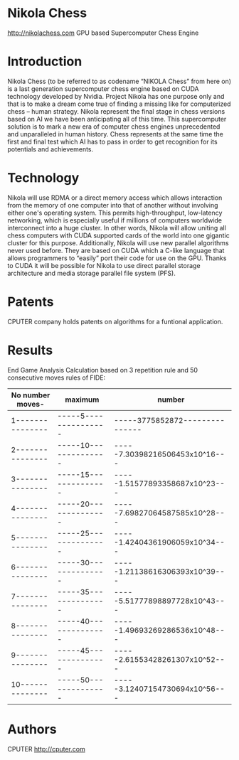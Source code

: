 Nikola Chess
============

http://nikolachess.com  GPU based Supercomputer Chess Engine


Introduction
============

Nikola Chess (to be referred to as codename “NIKOLA Chess” from here on) is a last generation supercomputer chess engine based on CUDA technology developed by Nvidia. Project Nikola has one purpose only and that is to make a dream come true of finding a missing like for computerized chess – human strategy. Nikola represent the final stage in chess versions based on AI we have been anticipating all of this time. This supercomputer solution is to mark a new era of computer chess engines unprecedented and unparalleled in human history. Chess represents at the same time the first and final test which AI has to pass in order to get recognition for its potentials and achievements. 


Technology
==========

Nikola will use RDMA or a direct memory access which allows interaction from the memory of one computer into that of another without involving either one's operating system. This permits high-throughput, low-latency networking, which is especially useful if millions of computers worldwide interconnect into a huge cluster. In other words, Nikola will allow uniting all chess computers with CUDA supported cards of the world into one gigantic cluster for this purpose. Additionally, Nikola will use new parallel algorithms never used before. They are based on CUDA which a C-like language that allows programmers to “easily” port their code for use on the GPU. Thanks to CUDA it will be possible for Nikola to use direct parallel storage architecture and media storage parallel file system (PFS).


Patents
=======

CPUTER company holds patents on algorithms for a funtional application.

Results
=======

End Game Analysis Calculation based on 3 repetition rule and 50 consecutive moves rules of FIDE:

No number moves-|      maximum        |     number                   |                                      
----------------|---------------------|------------------------------|              
1---------------|-----5---------------|-----3775852872---------------|                                            
2---------------|-----10--------------|-----7.30398216506453x10^16---|                                            
3---------------|-----15--------------|-----1.51577893358687x10^23---|                                            
4---------------|-----20--------------|-----7.69827064587585x10^28---|                                            
5---------------|-----25--------------|-----1.42404361906059x10^34---|                                            
6---------------|-----30--------------|-----1.21138616306393x10^39---|                                            
7---------------|-----35--------------|-----5.51777898897728x10^43---|                                            
8---------------|-----40--------------|-----1.49693269286536x10^48---|                                            
9---------------|-----45--------------|-----2.61553428261307x10^52---|                                            
10--------------|-----50--------------|-----3.12407154730694x10^56---|


Authors
=======

CPUTER http://cputer.com
